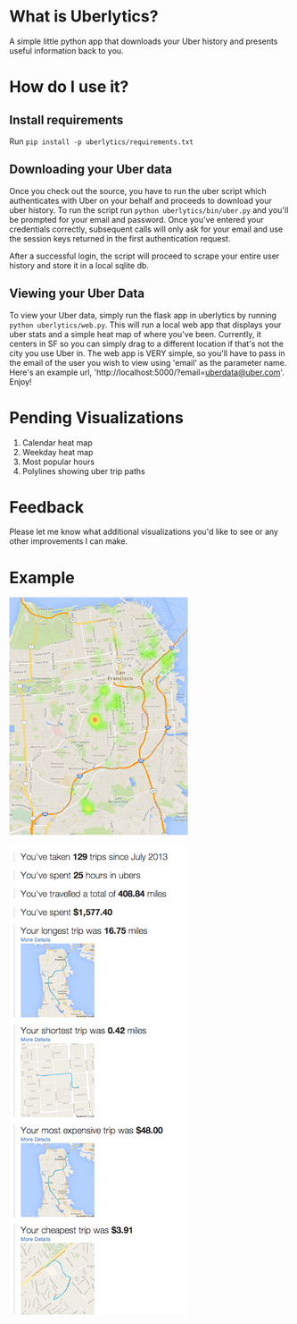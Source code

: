 # What is Uberlytics?
A simple little python app that downloads your Uber history and presents useful information back to you.
# How do I use it?
## Install requirements
Run `pip install -p uberlytics/requirements.txt`
## Downloading your Uber data
Once you check out the source, you have to run the uber script which authenticates with Uber on your behalf and proceeds to download your uber history.  To run the script run `python uberlytics/bin/uber.py` and you'll be prompted for your email and password.  Once you've entered your credentials correctly, subsequent calls will only ask for your email and use the session keys returned in the first authentication request.

After a successful login, the script will proceed to scrape your entire user history and store it in a local sqlite db.

## Viewing your Uber Data
To view your Uber data, simply run the flask app in uberlytics by running `python uberlytics/web.py`.  This will run a local web app that displays your uber stats and a simple heat map of where you've been.  Currently, it centers in SF so you can simply drag to a different location if that's not the city you use Uber in.  The web app is VERY simple, so you'll have to pass in the email of the user you wish to view using 'email' as the parameter name.  Here's an example url, 'http://localhost:5000/?email=uberdata@uber.com'.  Enjoy!


# Pending Visualizations

1. Calendar heat map
2. Weekday heat map
3. Most popular hours
4. Polylines showing uber trip paths

# Feedback
Please let me know what additional visualizations you'd like to see or any other improvements I can make.

# Example
![alt](https://raw.githubusercontent.com/jestrada/uberlytics/master/screenshots/UberHeatMap.png)

![alt](https://raw.githubusercontent.com/jestrada/uberlytics/master/screenshots/UberStats.png)
